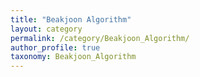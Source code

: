 ```yaml
---
title: "Beakjoon Algorithm"
layout: category
permalink: /category/Beakjoon_Algorithm/
author_profile: true
taxonomy: Beakjoon_Algorithm
---
```

